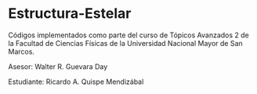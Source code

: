 # Estructura-Estelar

Códigos implementados como parte del curso de Tópicos Avanzados 2 de la Facultad de Ciencias Físicas de la Universidad Nacional Mayor de San Marcos.

Asesor: Walter R. Guevara Day

Estudiante: Ricardo A. Quispe Mendizábal
